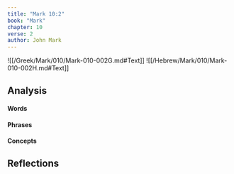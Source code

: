 ```yaml
---
title: "Mark 10:2"
book: "Mark"
chapter: 10
verse: 2
author: John Mark
---
```

![[/Greek/Mark/010/Mark-010-002G.md#Text]]
![[/Hebrew/Mark/010/Mark-010-002H.md#Text]]

## Analysis

#### Words

#### Phrases

#### Concepts

## Reflections

